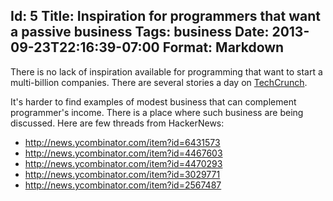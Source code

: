 Id: 5
Title: Inspiration for programmers that want a passive business
Tags: business
Date: 2013-09-23T22:16:39-07:00
Format: Markdown
--------------
There is no lack of inspiration available for programming that want to start a multi-billion companies. There are several stories a day on [TechCrunch](http://techcrunch.com).

It's harder to find examples of modest business that can complement programmer's income. There is a place where such business are being discussed. Here are few threads from HackerNews:

* <http://news.ycombinator.com/item?id=6431573>
* <http://news.ycombinator.com/item?id=4467603>
* <http://news.ycombinator.com/item?id=4470293>
* <http://news.ycombinator.com/item?id=3029771>
* <http://news.ycombinator.com/item?id=2567487>
